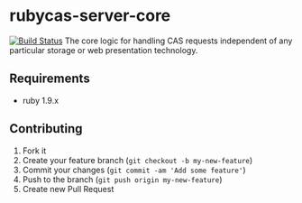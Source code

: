 rubycas-server-core
===================
[![Build Status](https://travis-ci.org/rubycas/rubycas-server-core.png)](https://travis-ci.org/rubycas/rubycas-server-core)
The core logic for handling CAS requests independent of any particular storage or web presentation technology.


## Requirements

* ruby 1.9.x

## Contributing

1. Fork it
2. Create your feature branch (`git checkout -b my-new-feature`)
3. Commit your changes (`git commit -am 'Add some feature'`)
4. Push to the branch (`git push origin my-new-feature`)
5. Create new Pull Request
